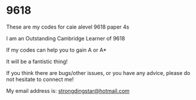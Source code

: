 # 9618
These are my codes for caie alevel 9618 paper 4s

I am an Outstanding Cambridge Learner of 9618

If my codes can help you to gain A or A*

It will be a fantistic thing!

If you think there are bugs/other issues, or you have any advice, please do not hesitate to connect me!

My email address is: strongdingstar@hotmail.com

